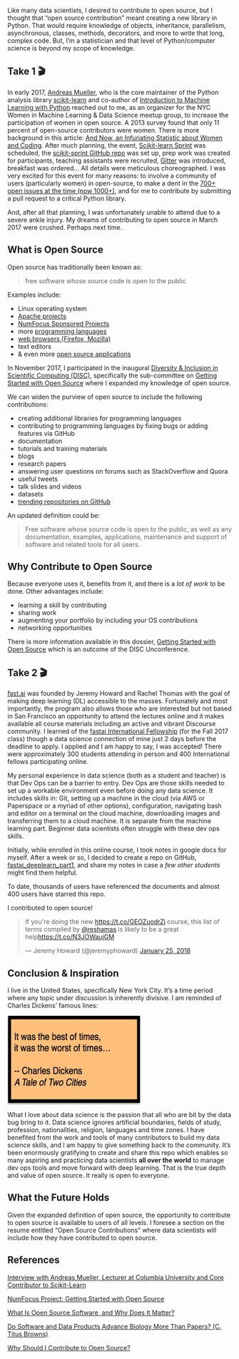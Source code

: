 Like many data scientists, I desired to contribute to open source, but I thought that “open source contribution” meant creating a new library in Python.  That would require knowledge of objects, inheritance, parallelism, asynchronous, classes, methods, decorators, and more to write that long, complex code.  But, I’m a statistician and that level of Python/computer science is beyond my scope of knowledge.  

## Take 1 :clapper:

In early 2017, [Andreas Mueller](https://twitter.com/amuellerml), who is the core maintainer of the Python analysis library [scikit-learn](https://github.com/scikit-learn/scikit-learn) and co-author of [Introduction to Machine Learning with Python](http://shop.oreilly.com/product/0636920030515.do) reached out to me, as an organizer for the NYC Women in Machine Learning & Data Science meetup group, to increase the participation of women in open source.  A 2013 survey found that only 11 percent of open-source contributors were women.  There is more background in this article: [And Now, an Infuriating Statistic about Women and Coding](https://www.newamerica.org/weekly/111/and-now-an-infuriating-statistic-about-women-and-coding/).   After much planning, the event, [Scikit-learn Sprint](https://www.meetup.com/NYC-Women-in-Machine-Learning-Data-Science/events/237123181/) was scheduled, the [scikit-sprint GitHub repo](https://github.com/WiMLDS/scikit-sprint) was set up, prep work was created for participants, teaching assistants were recruited, [Gitter](https://gitter.im/scikit-learn/scikit-learn) was introduced, breakfast was ordered…  All details were meticulous choreographed.  I was very excited for this event for many reasons: to involve a community of users (particularly women) in open-source, to make a dent in the [700+ open issues at the time (now 1000+)](https://github.com/scikit-learn/scikit-learn/issues), and for me to contribute by submitting a pull request to a critical Python library.  

And, after all that planning, I was unfortunately unable to attend due to a severe ankle injury.  My dreams of contributing to open source in March 2017 were crushed.  Perhaps next time.  


## What is Open Source

Open source has traditionally been known as:  
>free software whose source code is open to the public  

Examples include:  
- Linux operating system
- [Apache projects](https://projects.apache.org/projects.html?name)
- [NumFocus Sponsored Projects](https://www.numfocus.org/sponsored-projects)
- more [programming languages](https://github.com/collections/programming-languages)
- [web browsers (Firefox, Mozilla)](http://www.linuxandubuntu.com/home/best-open-source-web-browsers)
- text editors
- & even more [open source applications](https://opensource.com/resources/projects-and-applications)

In November 2017, I participated in the inaugural [Diversity & Inclusion in Scientific Computing (DISC)](https://pydata.org/nyc2017/diversity-inclusion/disc-unconference-2017/), specifically the sub-committee on [Getting Started with Open Source](https://github.com/numfocus/getting-started-with-open-source) where I expanded my knowledge of open source.    

We can widen the purview of open source to include the following contributions:
- creating additional libraries for programming languages
- contributing to programming languages by fixing bugs or adding features via GitHub
- documentation
- tutorials and training materials
- blogs
- research papers
- answering user questions on forums such as StackOverflow and Quora
- useful tweets
- talk slides and videos
- datasets
- [trending repositories on GitHub](https://github.com/trending)

An updated definition could be:  
>Free software whose source code is open to the public, as well as any documentation, examples, applications, maintenance and support of software and related tools for all users.

 

## Why Contribute to Open Source
Because everyone uses it, benefits from it, and there is a *lot of work* to be done.  Other advantages include:  
- learning a skill by contributing
- sharing work
- augmenting your portfolio by including your OS contributions
- networking opportunities

There is more information available in this dossier, [Getting Started with Open Source](https://github.com/numfocus/getting-started-with-open-source) which is an outcome of the DISC Unconference.


## Take 2 :clapper:

[fast.ai](http://www.fast.ai) was founded by Jeremy Howard and Rachel Thomas with the goal of making deep learning (DL) accessible to the masses.  Fortunately and most importantly, the program also allows those who are interested but not based in San Francisco an opportunity to attend the lectures online and it makes available all course materials including an active and vibrant Discourse community.  I learned of the [fastai International Fellowship](http://www.fast.ai/2017/09/08/international-fellowship/) (for the Fall 2017 class) though a data science connection of mine  just 2 days before the deadline to apply.  I applied and I am happy to say, I was accepted!  There were approximately 300 students attending in person and 400 International fellows participating online.  

My personal experience in data science (both as a student and teacher) is that Dev Ops can be a barrier to entry.  Dev Ops are those skills needed to set up a workable environment even before doing any data science.  It includes skills in:  Git, setting up a machine in the cloud (via AWS or Paperspace or a myriad of other options), configuration, navigating bash and editor on a terminal on the cloud machine, downloading images and transferring them to a cloud machine.  It is separate from the machine learning part.  Beginner data scientists often struggle with these dev ops skills.

Initially, while enrolled in this online course, I took notes in google docs for myself.  After a week or so, I decided to create a repo on GitHub,  [fastai_deeplearn_part1](https://github.com/reshamas/fastai_deeplearn_part1), and share my notes in case a *few other students* might find them helpful.  

To date, thousands of users have referenced the documents and almost 400 users have starred this repo.

I contributed to open source!  

<blockquote class="twitter-tweet" data-lang="en"><p lang="en" dir="ltr">If you&#39;re doing the new <a href="https://t.co/GEOZuodrZj">https://t.co/GEOZuodrZj</a> course, this list of terms compiled by <a href="https://twitter.com/reshamas?ref_src=twsrc%5Etfw">@reshamas</a> is likely to be a great help<a href="https://t.co/N3JOWaujGM">https://t.co/N3JOWaujGM</a></p>&mdash; Jeremy Howard (@jeremyphoward) <a href="https://twitter.com/jeremyphoward/status/956321940536410112?ref_src=twsrc%5Etfw">January 25, 2018</a></blockquote>
<script async src="https://platform.twitter.com/widgets.js" charset="utf-8"></script>

 
## Conclusion & Inspiration

I live in the United States, specifically New York City.  It’s a time period where any topic under discussion is inherently divisive.  I am reminded of Charles Dickens’ famous lines:  

<img src="../assets/images/charles_dickens.png" align="center"  height="200" width="300" >  

What I love about data science is the passion that all who are bit by the data bug bring to it.  Data science ignores artificial boundaries, fields of study, profession, nationalities, religion, languages and time zones.  I have benefited from the work and tools of many contributors to build my data science skills, and I am happy to give something back to the community.  It’s been enormously gratifying to create and share this repo which enables so many aspiring and practicing data scientists **all over the world** to manage dev ops tools and move forward with deep learning.  That is the true depth and value of open source.  It really is open to everyone.  

## What the Future Holds
Given the expanded definition of open source, the opportunity to contribute to open source is available to users of all levels.  I foresee a section on the resume entitled “Open Source Contributions” where data scientists will include how they have contributed to open source.

## References
[Interview with Andreas Mueller, Lecturer at Columbia University and Core Contributor to Scikit-Learn](https://mlconf.com/interview-andreas-muller-lecturer-columbia-university-core-contributor-scikit-learn-reshama-shaikh/)

[NumFocus Project: Getting Started with Open Source](https://github.com/numfocus/getting-started-with-open-source)

[What Is Open Source Software, and Why Does It Matter?](https://www.howtogeek.com/129967/htg-explains-what-is-open-source-software-and-why-you-should-care/)

[Do Software and Data Products Advance Biology More Than Papers?
 (C. Titus Browns)](http://ivory.idyll.org/blog/2018-software-and-data-better-than-papers.html)

[Why Should I Contribute to Open Source?](https://github.com/numfocus/getting-started-with-open-source/blob/master/what_is_open_source_and_why_contribute.md#why-should-i-contribute-to-open-source)
